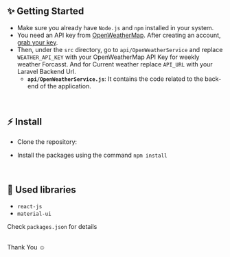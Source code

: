 ## ✨ Getting Started

- Make sure you already have `Node.js` and `npm` installed in your system.
- You need an API key from [OpenWeatherMap](https://openweathermap.org/). After creating an account, [grab your key](https://home.openweathermap.org/api_keys).
- Then, under the `src` directory, go to `api/OpenWeatherService` and replace `WEATHER_API_KEY`  with your OpenWeatherMap API Key for weekly weather Forcasst. And for Current weather replace `API_URL` with your Laravel Backend Url.
  - **`api/OpenWeatherService.js`**: It contains the code related to the back-end of the application.

<br/>

## ⚡ Install

- Clone the repository: 

- Install the packages using the command `npm install`

<br/>

## 📙 Used libraries

- `react-js`
- `material-ui`

Check `packages.json` for details

<br/> 
Thank You ☺

